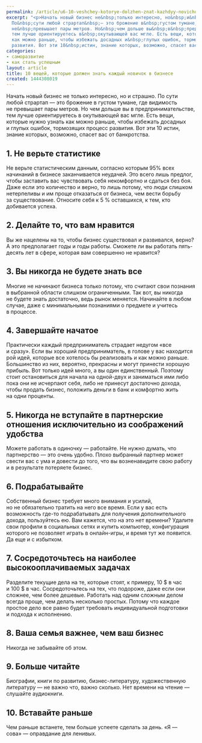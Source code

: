 ```yaml
---
permalink: /article/u6-10-veshchey-kotorye-dolzhen-znat-kazhdyy-novichok-v-biznese
excerpt: "<p>Начать новый бизнес не&nbsp;только интересно, но&nbsp;и&nbsp;страшно.
  По&nbsp;сути любой страртап&nbsp;— это брожение в&nbsp;густом тумане, где видимость
  не&nbsp;превышает пары метров. Но&nbsp;чем дольше вы&nbsp;в&nbsp;предпринимательстве,
  тем лучше ориентируетесь в&nbsp;окутывающей вас мгле. Есть вещи, которые нужно узнать
  как можно раньше, чтобы избежать досадных и&nbsp;глупых ошибок, тормозящих процесс
  развития. Вот эти 10&nbsp;истин, знание которых, возможно, спасет вас от&nbsp;банкротства.</p>"
categories:
- саморазвитие
- как стать успешным
layout: article
title: 10 вещей, которые должен знать каждый новичок в бизнесе
created: 1444308019
---
```

Начать новый бизнес не только интересно, но и страшно. По сути любой страртап — это брожение в густом тумане, где видимость не превышает пары метров. Но чем дольше вы в предпринимательстве, тем лучше ориентируетесь в окутывающей вас мгле. Есть вещи, которые нужно узнать как можно раньше, чтобы избежать досадных и глупых ошибок, тормозящих процесс развития. Вот эти 10 истин, знание которых, возможно, спасет вас от банкротства.

## 1. Не верьте статистике ##

Не верьте статистическим данным, согласно которым 95% всех начинаний в бизнесе заканчивается неудачей. Это всего лишь предлог, чтобы заставить вас чувствовать себя некомфортно и сдаться без боя. Даже если это количество и верно, то лишь потому, что люди слишком нетерпеливы и им проще отказаться от бизнеса, чем вести борьбу за существование. Относите себя к 5 % оставшихся, к тем, кто добивается успеха.

## 2. Делайте то, что вам нравится ##

Вы же нацелены на то, чтобы бизнес существовал и развивался, верно? А это предполагает годы и годы работы. Сможете ли вы работать пять-десять лет в сфере, которая вам совершенно не нравится?

## 3. Вы никогда не будете знать все ##

Многие не начинают бизнеса только потому, что считают свои познания в выбранной области слишком ограниченными. Так вот, вы никогда не будете знать достаточно, ведь рынок меняется. Начинайте в любом случае, даже с минимальными познаниями о предмете и учитесь в процессе.

## 4. Завершайте начатое ##

Практически каждый предприниматель страдает недугом «все и сразу». Если вы хороший предприниматель, в голове у вас находится рой идей, которые все хотелось бы реализовать и как можно раньше. Большинство из них, вероятно, прекрасны и могут принести хорошую прибыль. Вот только идей много, а вы один единственный. Поэтому стоит остановиться для начала на одной-двух и заниматься ими либо пока они не исчерпают себя, либо не принесут достаточно дохода, чтобы продать бизнес, положить деньги в банк и комфортно жить на одни проценты.

## 5. Никогда не вступайте в партнерские отношения исключительно из соображений удобства ##

Можете работать в одиночку — работайте. Не нужно думать, что партнерство — это очень удобно. Плохо выбранный партнер может свести вас с ума и довести до того, что вы возненавидите свою работу и в результате потеряете бизнес.

## 6. Подрабатывайте ##

Собственный бизнес требует много внимания и усилий, но не обязательно тратить на него все время. Если у вас есть возможность где-то подрабатывать для получения дополнительного дохода, пользуйтесь ею. Вам кажется, что на это нет времени? Удалите свои профили в социальных сетях и купить компьютер, конфигурация которого не позволяет играть в онлайн-игры, и время тут же появится. Да еще и с избытком.

## 7. Сосредоточьтесь на наиболее высокооплачиваемых задачах ##

Разделите текущие дела на те, которые стоят, к примеру, 10 $ в час и 100 $ в час. Сосредоточьтесь на тех, что подороже, даже если они сложнее, чем более дешевые. Работать над одним сложным делом всегда проще, чем делать несколько простых. Потому что каждое простое дело все равно будет требовать индивидуальной подготовки и подхода к исполнению.

## 8. Ваша семья важнее, чем ваш бизнес ##

Никогда не забывайте об этом.

## 9. Больше читайте ##

Биографии, книги по развитию, бизнес-литературу, художественную литературу — не важно что, важно сколько. Нет времени на чтение — слушайте аудиокниги.

## 10. Вставайте раньше ##

Чем раньше встанете, тем больше успеете сделать за день. «Я — сова» — оправдание для ленивых.
